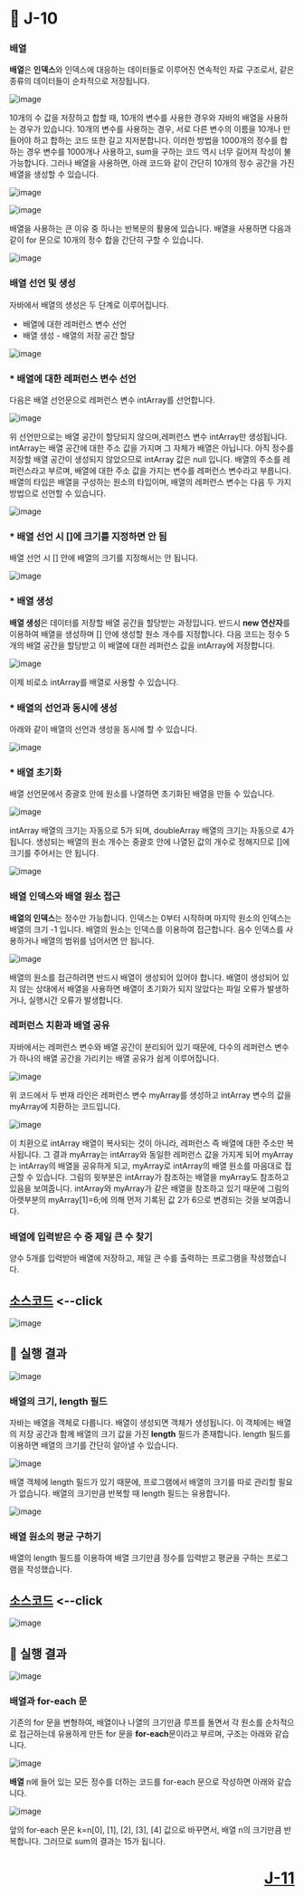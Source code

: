 # 📖 J-10

### 배열

**배열**은 **인덱스**와 인덱스에 대응하는 데이터들로 이루어진 연속적인 자료 구조로서, 같은 종류의 데이터들이 순차적으로 저장됩니다.

![image](https://github.com/user-attachments/assets/2dbd3ee6-9873-48d0-b65f-8bc6b3068f03)

10개의 수 값을 저장하고 합할 때, 10개의 변수를 사용한 경우와 자바의 배열을 사용하는 경우가 있습니다. 10개의 변수를 사용하는 경우, 서로 다른 변수의 이름을 10개나 만들어야 하고 합하는 코드 또한 길고 지저분합니다. 이러한 방법을 1000개의 정수를 합하는 경우 변수를 1000개나 사용하고, sum을 구하는 코드 역시 너무 길어져 작성이 불가능합니다. 그러나 배열을 사용하면, 아래 코드와 같이 간단히 10개의 정수 공간을 가진 배열을 생성할 수 있습니다.

![image](https://github.com/user-attachments/assets/0cbbc796-745a-41c0-be09-507678be81da)

![image](https://github.com/user-attachments/assets/deea911f-8457-41f3-a9a8-b1745866dbba)

배열을 사용하는 큰 이유 중 하나는 반복문의 활용에 있습니다. 배열을 사용하면 다음과 같이 for 문으로 10개의 정수 합을 간단히 구할 수 있습니다.

![image](https://github.com/user-attachments/assets/2f5360aa-b394-48eb-bcfa-08f2dbdfc901)

### 배열 선언 및 생성

자바에서 배열의 생성은 두 단계로 이루어집니다.

* 배열에 대한 레퍼런스 변수 선언
* 배열 생성 - 배열의 저장 공간 할당

![image](https://github.com/user-attachments/assets/277f4bf1-4991-4c03-a852-90d2d26b39b3)

### * 배열에 대한 레퍼런스 변수 선언

다음은 배열 선언문으로 레퍼런스 변수 intArray를 선언합니다.

![image](https://github.com/user-attachments/assets/e90057a2-8ef2-44d4-80dc-1b6dff02fe24)

위 선언만으로는 배열 공간이 할당되지 않으며,레퍼런스 변수 intArray만 생성됩니다. intArray는 배열 공간에 대한 주소 값을 가지며 그 자체가 배열은 아닙니다. 아직 정수를 저장할 배열 공간이 생성되지 않았으므로 intArray 값은 null 입니다. 배열의 주소를 레퍼런스라고 부르며, 배열에 대한 주소 값을 가지는 변수를 레퍼런스 변수라고 부릅니다. 배열의 타입은 배열을 구성하는 원소의 타입이며, 배열의 레퍼런스 변수는 다음 두 가지 방법으로 선언할 수 있습니다.

![image](https://github.com/user-attachments/assets/bd366b54-524e-49d4-85b5-f4a4603f5fba)

### * 배열 선언 시 []에 크기를 지정하면 안 됨

배열 선언 시 [] 안에 배열의 크기를 지정해서는 안 됩니다.

![image](https://github.com/user-attachments/assets/d465cdec-7be7-4e65-bfae-d800d2688c59)

### * 배열 생성

**배열 생성**은 데이터를 저장할 배열 공간을 할당받는 과정입니다. 반드시 **new 연산자**를 이용하여 배열을 생성하며 [] 안에 생성할 원소 개수를 지정합니다. 다음 코드는 정수 5개의 배열 공간을 할당받고 이 배열에 대한 레퍼런스 값을 intArray에 저장합니다. 

![image](https://github.com/user-attachments/assets/6578a05b-7b7a-4f5f-86ca-53aaf54daee0)

이제 비로소 intArray를 배열로 사용할 수 있습니다.

### * 배열의 선언과 동시에 생성

아래와 같이 배열의 선언과 생성을 동시에 할 수 있습니다.

![image](https://github.com/user-attachments/assets/2b675195-3ca3-44bc-b4fd-a9c846a1de5e)

### * 배열 초기화

배열 선언문에서 중괄호 안에 원소를 나열하면 초기화된 배열을 만들 수 있습니다.

![image](https://github.com/user-attachments/assets/a19c1686-cef2-4319-99c7-261a333a8c7d)

intArray 배열의 크기는 자동으로 5가 되며, doubleArray 배열의 크기는 자동으로 4가 됩니다. 생성되는 배열의 원소 개수는 중괄호 안에 나열된 값의 개수로 정해지므로 []에 크기를 주어서는 안 됩니다.

![image](https://github.com/user-attachments/assets/d86735f7-9ac6-4d10-8bf3-0816fdda3f2a)

### 배열 인덱스와 배열 원소 접근

**배열의 인덱스**는 정수만 가능합니다. 인덱스는 0부터 시작하며 마지막 원소의 인덱스는 배열의 크기 -1 입니다. 배열의 원소는 인덱스를 이용하여 접근합니다. 음수 인덱스를 사용하거나 배열의 범위를 넘어서면 안 됩니다.

![image](https://github.com/user-attachments/assets/86c6a843-5a19-489d-8541-9ef76b680779)

배열의 원소를 접근하려면 반드시 배열이 생성되어 있어야 합니다. 배열이 생성되어 있지 않는 상태에서 배열을 사용하면 배열이 초기화가 되지 않았다는 파일 오류가 발생하거나, 실행시간 오류가 발생합니다.

### 레퍼런스 치환과 배열 공유

자바에서는 레퍼런스 변수와 배열 공간이 분리되어 있기 때문에, 다수의 레퍼런스 변수가 하나의 배열 공간을 가리키는 배열 공유가 쉽게 이루어집니다. 

![image](https://github.com/user-attachments/assets/e3070c35-13e1-42b3-a58a-5e7707fabcc0)

위 코드에서 두 번재 라인은 레퍼런스 변수 myArray를 생성하고 intArray 변수의 값을 myArray에 치환하는 코드입니다.

![image](https://github.com/user-attachments/assets/a8df6765-f873-4e6f-a0c2-12646155e210)

이 치환으로 intArray 배열이 복사되는 것이 아니라, 레퍼런스 즉 배열에 대한 주소만 복사됩니다. 그 결과 myArray는 intArray와 동일한 레퍼런스 값을 가지게 되어 myArray는 intArray의 배열을 공유하게 되고, myArray로 intArray의 배열 원소를 마음대로 접근할 수 있습니다. 그림의 윗부분은 intArray가 참조하는 배열을 myArray도 참조하고 있음을 보여줍니다. intArray와 myArray가 같은 배열을 참조하고 있기 때문에 그림의 아랫부분의 myArray[1]=6;에 의해 먼저 기록된 값 2가 6으로 변경되는 것을 보여줍니다.

### 배열에 입력받은 수 중 제일 큰 수 찾기

양수 5개를 입력받아 배열에 저장하고, 제일 큰 수를 출력하는 프로그램을 작성했습니다.

[소스코드](./J10_1.java) <--click
---

![image](https://github.com/user-attachments/assets/44a039b1-333f-41dd-8d20-2021e48428d5)

📘 실행 결과
---

![image](https://github.com/user-attachments/assets/5d9bd7fc-ea1d-4ffa-8c35-c6da8a85fa14)

### 배열의 크기, length 필드

자바는 배열을 객체로 다룹니다. 배열이 생성되면 객체가 생성됩니다. 이 객체에는 배열의 저장 공간과 함께 배열의 크기 값을 가진 **length** 필드가 존재합니다. length 필드를 이용하면 배열의 크기를 간단히 알아낼 수 있습니다.

![image](https://github.com/user-attachments/assets/a8ba8054-031c-45ad-b3c2-1b1596a899ed)

배열 객체에 length 필드가 있기 때문에, 프로그램에서 배열의 크기를 따로 관리할 필요가 없습니다. 배열의 크기만큼 반복할 때 length 필드는 유용합니다.

![image](https://github.com/user-attachments/assets/e8782876-6b3d-4cbc-aadb-0114e26d99fc)

### 배열 원소의 평균 구하기

배열의 length 필드를 이용하여 배열 크기만큼 정수를 입력받고 평균을 구하는 프로그램을 작성했습니다.

[소스코드](./J10_2.java) <--click
---

![image](https://github.com/user-attachments/assets/76a49d3d-63a6-4d67-91a3-ed47910f9f4d)

📘 실행 결과
---

![image](https://github.com/user-attachments/assets/e4575a55-9420-450d-b2fb-ab046653a709)

### 배열과 for-each 문

기존의 for 문을 변형하여, 배열이나 나열의 크기만큼 루프를 돌면서 각 원소를 순차적으로 접근하는데 유용하게 만든 for 문을 **for-each**문이라고 부르며, 구조는 아래와 같습니다.

![image](https://github.com/user-attachments/assets/f66d5319-4a84-4a8f-92d0-87b7d0e22bf1)

**배열** n에 들어 있는 모든 정수를 더하는 코드를 for-each 문으로 작성하면 아래와 같습니다.

![image](https://github.com/user-attachments/assets/1c14e682-27b2-4a58-8832-b7858225bb7d)

앞의 for-each 문은 k=n[0], [1], [2], [3], [4] 값으로 바꾸면서, 배열 n의 크기만큼 반복합니다. 그러므로 sum의 결과는 15가 됩니다.

# <p align="right">[J-11](./J_11.md)</p>
